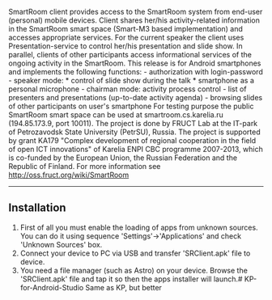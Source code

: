 SmartRoom client provides access to the SmartRoom system from end-user (personal) mobile devices. Client shares her/his activity-related information in the SmartRoom smart space (Smart-M3 based implementation) and accesses appropriate services. For the current speaker the client uses Presentation-service to control her/his presentation and slide show. In parallel, clients of other participants access informational services of the ongoing activity in the SmartRoom.
This release is for Android smartphones and implements the following functions: 
	- authorization with login-password
	- speaker mode: 
		* control of slide show during the talk
		* smartphone as a personal microphone
	- chairman mode: activity process control
	- list of presenters and presentations (up-to-date activity agenda)
	- browsing slides of other participants on user's smartphone
For testing purpose the public SmartRoom smart space can be used at smartroom.cs.karelia.ru (194.85.173.9, port 10011).
The project is done by FRUCT Lab at the IT-park of Petrozavodsk State University (PetrSU), Russia. The project is supported by grant KA179 "Complex development of regional cooperation in the field of open ICT innovations" of Karelia ENPI CBC programme 2007-2013, which is co-funded by the European Union, the Russian Federation and the Republic of Finland. For more information see http://oss.fruct.org/wiki/SmartRoom

-------------
Installation
-------------
1. First of all you must enable the loading of apps from unknown sources. You can do it using sequence 'Settings'->'Applications' and check 'Unknown Sources' box.
2. Connect your device to PC via USB and transfer 'SRClient.apk' file to device.
3. You need a file manager (such as Astro) on your device. Browse the 'SRClient.apk' file and tap it so then the apps installer will launch.# KP-for-Android-Studio
Same as KP, but better
